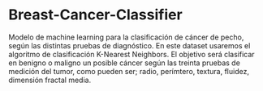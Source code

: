 # Breast-Cancer-Classifier
Modelo de machine learning para la clasificación de cáncer de pecho, según las distintas pruebas de diagnóstico.
En este dataset usaremos el algoritmo de clasificación K-Nearest Neighbors. El objetivo será clasificar en benigno o maligno un posible cáncer según las treinta pruebas de medición del tumor, como pueden ser; radio, perímtero, textura, fluidez, dimensión fractal media.

